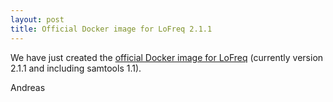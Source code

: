 ```yaml
---
layout: post
title: Official Docker image for LoFreq 2.1.1
---
```


We have just created the
[official Docker image for LoFreq](https://registry.hub.docker.com/u/andreaswilm/lofreq/)
(currently version 2.1.1 and including samtools 1.1).

Andreas



